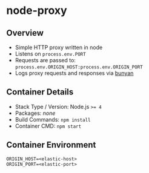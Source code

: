 # node-proxy

## Overview

- Simple HTTP proxy written in node
- Listens on `process.env.PORT`
- Requests are passed to: `process.env.ORIGIN_HOST:process.env.ORIGIN_PORT`
- Logs proxy requests and responses via [bunyan](https://github.com/trentm/node-bunyan)

## Container Details

- Stack Type / Version: Node.js `>= 4`
- Packages: *none*
- Build Commands: `npm install`
- Container CMD: `npm start`

## Container Environment
```
ORIGIN_HOST=<elastic-host>
ORIGIN_PORT=<elastic-port>
```
